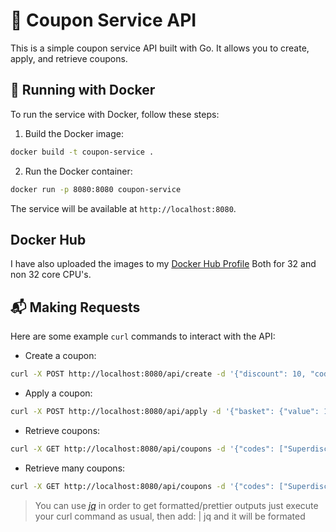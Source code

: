 # 🚀 Coupon Service API

This is a simple coupon service API built with Go. It allows you to create, apply, and retrieve coupons.

## 🐳 Running with Docker

To run the service with Docker, follow these steps:

1. Build the Docker image:

```sh
docker build -t coupon-service .
```

2. Run the Docker container:

```sh
docker run -p 8080:8080 coupon-service
```

The service will be available at `http://localhost:8080`.


## Docker Hub
I have also uploaded the images to my [Docker Hub Profile](https://hub.docker.com/u/zvdy) Both for 32 and non 32 core CPU's.

## 📬 Making Requests

Here are some example `curl` commands to interact with the API:

- Create a coupon:

```sh
curl -X POST http://localhost:8080/api/create -d '{"discount": 10, "code": "Superdiscount", "minBasketValue": 50}' -H "Content-Type: application/json"
```

- Apply a coupon:

```sh
curl -X POST http://localhost:8080/api/apply -d '{"basket": {"value": 100}, "code": "Superdiscount"}' -H "Content-Type: application/json"
```

- Retrieve coupons: 

```sh
curl -X GET http://localhost:8080/api/coupons -d '{"codes": ["Superdiscount"]}' -H "Content-Type: application/json"
```

- Retrieve many coupons: 

```sh
curl -X GET http://localhost:8080/api/coupons -d '{"codes": ["Superdiscount1", "Superdiscount2", "Superdiscount3"]}' -H "Content-Type: application/json"
```

> You can use _[jq](https://jqlang.github.io/jq/_)_ in order to get formatted/prettier outputs just execute your curl command as usual, then add:  | jq and it will be formated 